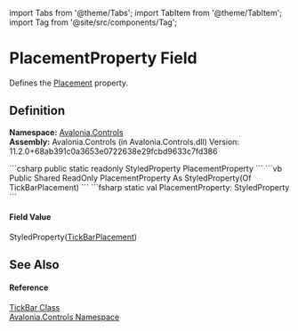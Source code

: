 import Tabs from '@theme/Tabs'; 
import TabItem from '@theme/TabItem'; 
import Tag from '@site/src/components/Tag'; 

# PlacementProperty Field


Defines the <a href="P_Avalonia_Controls_TickBar_Placement">Placement</a> property.



## Definition
**Namespace:** <a href="N_Avalonia_Controls">Avalonia.Controls</a>  
**Assembly:** Avalonia.Controls (in Avalonia.Controls.dll) Version: 11.2.0+68ab391c0a3653e0722638e29fcbd9633c7fd386

<Tabs groupId="api-code-preview">
<TabItem value="csharp" label="C#">
```csharp
public static readonly StyledProperty<TickBarPlacement> PlacementProperty
```
</TabItem>
<TabItem value="vb" label="VB">
```vb
Public Shared ReadOnly PlacementProperty As StyledProperty(Of TickBarPlacement)
```
</TabItem>
<TabItem value="fsharp" label="F#">
```fsharp
static val PlacementProperty: StyledProperty<TickBarPlacement>
```
</TabItem>
</Tabs>



#### Field Value
StyledProperty(<a href="T_Avalonia_Controls_TickBarPlacement">TickBarPlacement</a>)

## See Also


#### Reference
<a href="T_Avalonia_Controls_TickBar">TickBar Class</a>  
<a href="N_Avalonia_Controls">Avalonia.Controls Namespace</a>  
